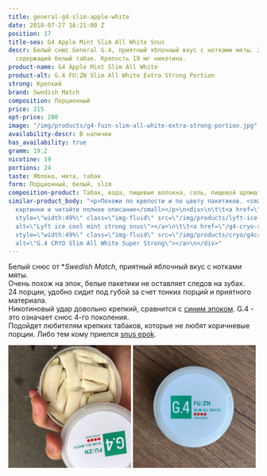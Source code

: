 ```yaml
---
title: general-g4-slim-apple-white
date: 2018-07-27 16:21:00 Z
position: 17
title-seo: G4 Apple Mint Slim All White Snus
descr: Белый снюс General G.4, приятный яблочный вкус с нотками мяты. 24 тонких пакетика
  содержащий белый табак. Крепость 19 мг никотина.
product-name: G4 Apple Mint Slim All White
product-alt: G.4 FU:ZN Slim All White Extra Strong Portion
strong: Крепкий
brand: Swedish Match
composition: Порционный
price: 215
opt-price: 200
image: "/img/products/g4-fuzn-slim-all-white-extra-strong-portion.jpg"
availability-descr: В наличии
has_availability: true
gramm: 19.2
nicotine: 19
portions: 24
taste: Яблоко, мята, табак
form: Порционный, белый, slim
composition-product: Табак, вода, пищевые волокна, соль, пищевой ароматизатор
similar-product_body: "<p>Похожи по крепости и по цвету пакетиков. <small>Жмите на
  картинки и читайте полное описание</small></p>\n<div>\n\t\t<a href=\"/lyft-strong-ice-cool-mint-slim-all-white\"><img
  style=\"width:49%\" class=\"img-fluid\" src=\"/img/products/lyft-ice-cool-mint/lyft-ice-cool-mint.JPG\"
  alt=\"Lyft ice cool mint strong snus\"></a>\n\t\t<a href=\"/g4-cryo-slim-all-white-super-strong\"><img
  style=\"width:49%\" class=\"img-fluid\" src=\"/img/products/cryo/g4cryo-snus.jpg\"
  alt=\"G.4 CRYO Slim All White Super Strong\"></a>\n</div>"
---
```


Белый снюс от **Swedish Match*, приятный яблочный вкус с нотками мяты.<br>
Очень похож на эпок, белые пакетики не оставляет следов на зубах.<br>
24 порции, удобно сидит под губой за счет тонких порций и приятного материала.<br>
Никотиновый удар довольно крепкий, сравнится с [синим эпоком](/epok-strong-ice-cool-mint).
G.4 - это означает снюс 4-го поколения.<br>
Подойдет любителям крепких табаков, которые не любят коричневые порции. Либо тем кому приелся [snus epok](/epok).
<div class="mb-3">
<img class="img-fluid" style="width:49%" src="/img/products/general-g4-slim-apple-white/snus-apple.jpg" alt="G4 Apple Mint Slim All White Snus">
<img class="img-fluid" style="width:49%" src="/img/products/general-g4-slim-apple-white/g4-apple-snus.jpg" alt="Снюс G4 Apple Slim All White">
</div>